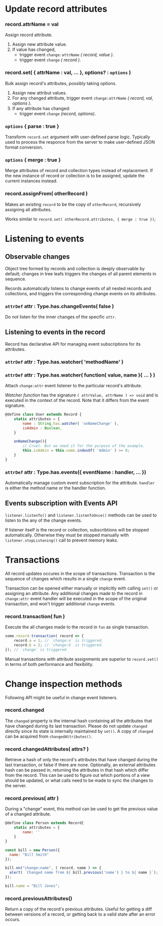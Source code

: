 # Update record attributes

### record.attrName = val

Assign record attribute.

1. Assign new attribute value.
2. If value has changed,
    - trigger event `change:attrName` *( record, value )*.
    - trigger event `change` *( record )*.

### record.set( { attrName : val, ... }, options? : `options` )

Bulk assign record's attributes, possibly taking options.

1. Assign new attribut values.
2. For any changed attribute, trigger event `change:attrName` *( record, val, options )*.
3. If any attribute has changed:
    - trigger event `change` *(record, options)*.

### `options` { parse : true }

Transform `record.set` argument with user-defined parse logic. Typically used to process the responce from the server to make user-defined JSON format conversion.

### `options` { merge : true }

Merge attributes of record and collection types instead of replacement. If the new instance of record or collection is to be assigned,
update the current instances instead.

### record.assignFrom( otherRecord )

Makes an existing `record` to be the copy of `otherRecord`, recursively assigning all attributes.

Works similar to `record.set( otherRecord.attributes, { merge : true })`;

# Listening to events

## Observable changes

Object tree formed by records and collection is deeply observable by default; changes in tree leafs triggers the changes of all parent elements in sequence.

Records automatically listens to change events of all nested records and collections, and triggers the corresponding change events on its attributes.

### `attrDef` attr : Type.has.changeEvents( false )

Do _not_ listen for the inner changes of the specific `attr`.

## Listening to events in the record

Record has declarative API for managing event subscriptions for its attributes.

### `attrDef` attr : Type.has.watcher( 'methodName' )
### `attrDef` attr : Type.has.watcher( function( value, name ){ ... } )

Attach `change:attr` event listener to the particular record's attribute.

_Watcher function_ has the signature `( attrValue, attrName ) => void` and is executed in the context of the record. Note that it differs from the event signature.

```javascript
@define class User extends Record {
    static attributes = {
        name : String.has.watcher( 'onNameChange' ),
        isAdmin : Boolean,
    }

    onNameChange(){
        // Cruel. But we need it for the purpose of the example.
        this.isAdmin = this.name.indexOf( 'Admin' ) >= 0; 
    }
}
```

### `attrDef` attr : Type.has.events({ eventName : handler, ... })

Automatically manage custom event subscription for the attribute. `handler` is either the method name or the handler function.

## Events subscription with Events API

`listener.listenTo()` and `listener.listenToOnce()` methods can be used to listen to the any of the change events.

If listener itself is the record or collection, subscribtions will be stopped automatically. Otherwise they must be stopped
manually with `listener.stopListening()` call to prevent memory leaks.

# Transactions

All record updates occures in the scope of transactions. Transaction is the sequence of changes which results in a single `change` event.

Transaction can be opened either manually or implicitly with calling `set()` or assigning an attribute.
Any additional changes made to the record in `change:attr` event handler will be executed in the scope of the original transaction, and won't trigger additional `change` events.

### record.transaction( fun )

Execute the all changes made to the record in `fun` as single transaction.

```javascript
some.record.transaction( record => {
    record.a = 1; // `change:a` is triggered.
    record.b = 2; // `change:b` is triggered.
}); // `change` is triggered.
```

Manual transactions with attribute assignments are superior to `record.set()` in terms of both performance and flexibility.

# Change inspection methods

Following API might be useful in change event listeners.

### record.changed

The `changed` property is the internal hash containing all the attributes that have changed during its last transaction.
Please do not update `changed` directly since its state is internally maintained by `set()`.
A copy of `changed` can be acquired from `changedAttributes()`.

### record.changedAttributes( attrs? ) 

Retrieve a hash of only the record's attributes that have changed during the last transaction,
or false if there are none. Optionally, an external attributes hash can be passed in,
returning the attributes in that hash which differ from the record.
This can be used to figure out which portions of a view should be updated,
or what calls need to be made to sync the changes to the server.

### record.previous( attr ) 

During a "change" event, this method can be used to get the previous value of a changed attribute.

```javascript
@define class Person extends Record{
    static attributes = {
        name: ''
    }
}

const bill = new Person({
  name: "Bill Smith"
});

bill.on("change:name", ( record, name ) => {
  alert( `Changed name from ${ bill.previous('name') } to ${ name }`);
});

bill.name = "Bill Jones";
```

### record.previousAttributes()

Return a copy of the record's previous attributes. Useful for getting a diff between versions of a record, or getting back to a valid state after an error occurs.